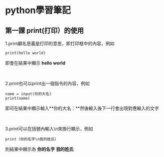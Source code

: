# python學習筆記
## 第一課 print(打印）的使用
1.print顧名思義是打印的意思，即打印框中的內容，例如

```
print(hello world)
```

  即會在結果中顯示 **hello world**

&nbsp;

2.print也可以print出一個指令的內容，例如

```
name = input(你的大名)
print(name)
```
即可在結果中顯示輸入**你的大名：**然後輸入後下一行會出現對應輸入的文字

&nbsp;

3.print可以在括號內輸入\n來換行顯示，例如

```
print（你的名字\n我的姓氏）
```
則結果中顯示為
**你的名字**
**我的姓氏**
